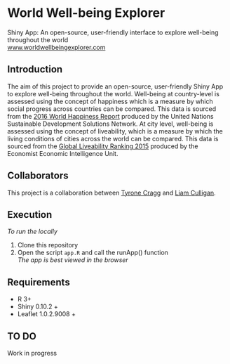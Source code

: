 # World Well-being Explorer
Shiny App: An open-source, user-friendly interface to explore well-being throughout the world <br>
<a href ="www.worldwellbeingexplorer.com" target="_blank">www.worldwellbeingexplorer.com</a>

## Introduction
The aim of this project to provide an open-source, user-friendly Shiny App to explore well-being throughout the world. Well-being at country-level is assessed using the concept
of happiness which is a measure by which social progress across countries can be compared. This data is sourced from the [2016 World Happiness Report](http://worldhappiness.report/)
produced by the United Nations Sustainable Development Solutions Network. At city level, well-being is assessed using the concept of liveability, which is a measure by which the 
living conditions of cities across the world can be compared. This data is sourced from the [Global Liveability Ranking 2015](http://www.eiu.com/liveability2015) produced by
the Economist Economic Intelligence Unit.

## Collaborators
This project is a collaboration between [Tyrone Cragg]() and [Liam Culligan](https://www.linkedin.com/in/liam-culligan-81156b11b?trk=hp-identity-name).

## Execution
*To run the locally* <br>
1. Clone this repository <br>
2. Open the script `app.R` and call the runApp() function <br>
*The app is best viewed in the browser*

## Requirements
* R 3+
* Shiny 0.10.2 +
* Leaflet 1.0.2.9008 +

## TO DO
Work in progress
